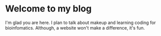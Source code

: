 # Welcome to my blog

I'm glad you are here. I plan to talk about makeup and learning coding for bioinfomatics. Although, a website won't make a difference, it's fun.

